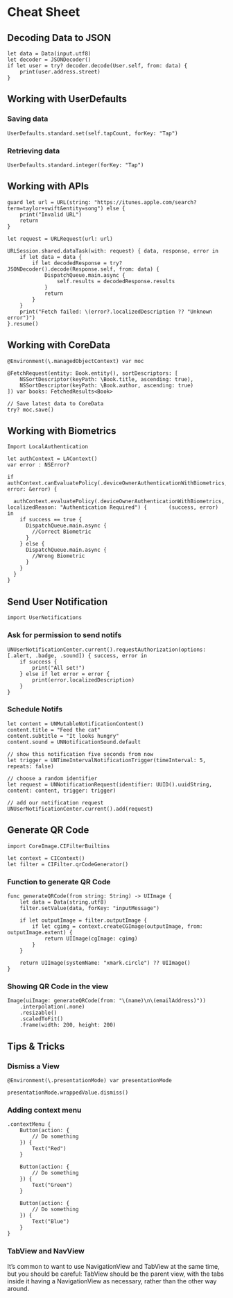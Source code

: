 # Cheat Sheet

## Decoding Data to JSON

    let data = Data(input.utf8)
    let decoder = JSONDecoder()
    if let user = try? decoder.decode(User.self, from: data) {
        print(user.address.street)
    }

## Working with UserDefaults

### Saving data

    UserDefaults.standard.set(self.tapCount, forKey: "Tap")
    
### Retrieving data

    UserDefaults.standard.integer(forKey: "Tap")
    
## Working with APIs

    guard let url = URL(string: "https://itunes.apple.com/search?term=taylor+swift&entity=song") else {
        print("Invalid URL")
        return
    }

    let request = URLRequest(url: url)

    URLSession.shared.dataTask(with: request) { data, response, error in
        if let data = data {
            if let decodedResponse = try? JSONDecoder().decode(Response.self, from: data) {
                DispatchQueue.main.async {
                    self.results = decodedResponse.results
                }
                return
            }
        }
        print("Fetch failed: \(error?.localizedDescription ?? "Unknown error")")
    }.resume()

## Working with CoreData

    @Environment(\.managedObjectContext) var moc

    @FetchRequest(entity: Book.entity(), sortDescriptors: [
        NSSortDescriptor(keyPath: \Book.title, ascending: true),
        NSSortDescriptor(keyPath: \Book.author, ascending: true)
    ]) var books: FetchedResults<Book>
    
    // Save latest data to CoreData
    try? moc.save()
    
## Working with Biometrics

    Import LocalAuthentication

    let authContext = LAContext()
    var error : NSError?

    if authContext.canEvaluatePolicy(.deviceOwnerAuthenticationWithBiometrics, error: &error) {

      authContext.evaluatePolicy(.deviceOwnerAuthenticationWithBiometrics, localizedReason: "Authentication Required") {       (success, error) in
        if success == true {
          DispatchQueue.main.async {
            //Correct Biometric
          }
        } else {
          DispatchQueue.main.async {
            //Wrong Biometric
          }
        }
      }
    }
    
## Send User Notification

    import UserNotifications

### Ask for permission to send notifs

    UNUserNotificationCenter.current().requestAuthorization(options: [.alert, .badge, .sound]) { success, error in
        if success {
            print("All set!")
        } else if let error = error {
            print(error.localizedDescription)
        }
    }

### Schedule Notifs

    let content = UNMutableNotificationContent()
    content.title = "Feed the cat"
    content.subtitle = "It looks hungry"
    content.sound = UNNotificationSound.default

    // show this notification five seconds from now
    let trigger = UNTimeIntervalNotificationTrigger(timeInterval: 5, repeats: false)

    // choose a random identifier
    let request = UNNotificationRequest(identifier: UUID().uuidString, content: content, trigger: trigger)

    // add our notification request
    UNUserNotificationCenter.current().add(request)
    
## Generate QR Code

    import CoreImage.CIFilterBuiltins

    let context = CIContext()
    let filter = CIFilter.qrCodeGenerator()
    
### Function to generate QR Code

    func generateQRCode(from string: String) -> UIImage {
        let data = Data(string.utf8)
        filter.setValue(data, forKey: "inputMessage")

        if let outputImage = filter.outputImage {
            if let cgimg = context.createCGImage(outputImage, from: outputImage.extent) {
                return UIImage(cgImage: cgimg)
            }
        }

        return UIImage(systemName: "xmark.circle") ?? UIImage()
    }
   
### Showing QR Code in the view

    Image(uiImage: generateQRCode(from: "\(name)\n\(emailAddress)"))
        .interpolation(.none)
        .resizable()
        .scaledToFit()
        .frame(width: 200, height: 200)
    
## Tips & Tricks

### Dismiss a View

    @Environment(\.presentationMode) var presentationMode

    presentationMode.wrappedValue.dismiss()
    
### Adding context menu

    .contextMenu {
        Button(action: {
            // Do something
        }) {
            Text("Red")
        }

        Button(action: {
            // Do something
        }) {
            Text("Green")
        }

        Button(action: {
            // Do something
        }) {
            Text("Blue")
        }
    }

### TabView and NavView

It’s common to want to use NavigationView and TabView at the same time, but you should be careful: TabView should be the parent view, with the tabs inside it having a NavigationView as necessary, rather than the other way around.





